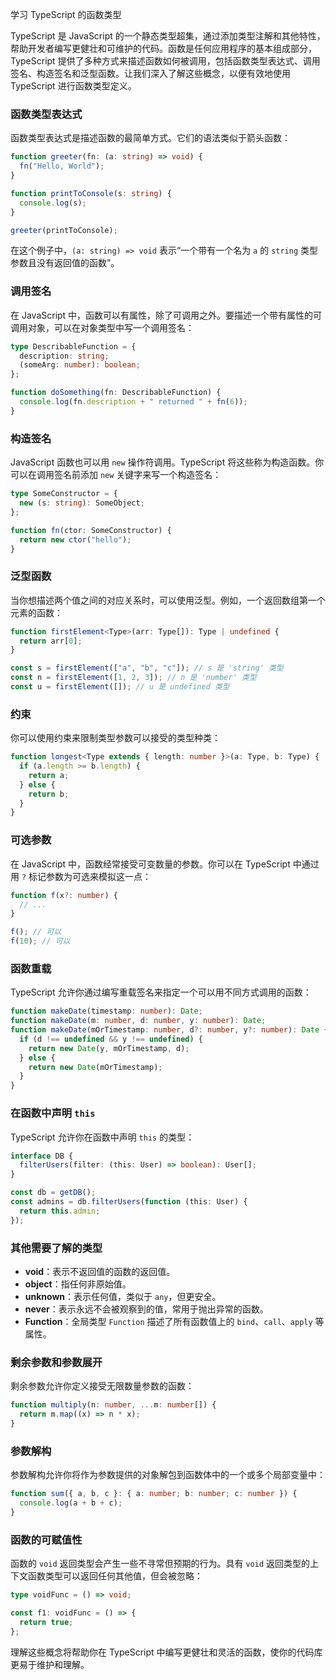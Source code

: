学习 TypeScript 的函数类型

TypeScript 是 JavaScript 的一个静态类型超集，通过添加类型注解和其他特性，帮助开发者编写更健壮和可维护的代码。函数是任何应用程序的基本组成部分，TypeScript 提供了多种方式来描述函数如何被调用，包括函数类型表达式、调用签名、构造签名和泛型函数。让我们深入了解这些概念，以便有效地使用 TypeScript 进行函数类型定义。

### 函数类型表达式

函数类型表达式是描述函数的最简单方式。它们的语法类似于箭头函数：

```typescript
function greeter(fn: (a: string) => void) {
  fn("Hello, World");
}

function printToConsole(s: string) {
  console.log(s);
}

greeter(printToConsole);
```

在这个例子中，`(a: string) => void` 表示“一个带有一个名为 `a` 的 `string` 类型参数且没有返回值的函数”。

### 调用签名

在 JavaScript 中，函数可以有属性，除了可调用之外。要描述一个带有属性的可调用对象，可以在对象类型中写一个调用签名：

```typescript
type DescribableFunction = {
  description: string;
  (someArg: number): boolean;
};

function doSomething(fn: DescribableFunction) {
  console.log(fn.description + " returned " + fn(6));
}
```

### 构造签名

JavaScript 函数也可以用 `new` 操作符调用。TypeScript 将这些称为构造函数。你可以在调用签名前添加 `new` 关键字来写一个构造签名：

```typescript
type SomeConstructor = {
  new (s: string): SomeObject;
};

function fn(ctor: SomeConstructor) {
  return new ctor("hello");
}
```

### 泛型函数

当你想描述两个值之间的对应关系时，可以使用泛型。例如，一个返回数组第一个元素的函数：

```typescript
function firstElement<Type>(arr: Type[]): Type | undefined {
  return arr[0];
}

const s = firstElement(["a", "b", "c"]); // s 是 'string' 类型
const n = firstElement([1, 2, 3]); // n 是 'number' 类型
const u = firstElement([]); // u 是 undefined 类型
```

### 约束

你可以使用约束来限制类型参数可以接受的类型种类：

```typescript
function longest<Type extends { length: number }>(a: Type, b: Type) {
  if (a.length >= b.length) {
    return a;
  } else {
    return b;
  }
}
```

### 可选参数

在 JavaScript 中，函数经常接受可变数量的参数。你可以在 TypeScript 中通过用 `?` 标记参数为可选来模拟这一点：

```typescript
function f(x?: number) {
  // ...
}

f(); // 可以
f(10); // 可以
```

### 函数重载

TypeScript 允许你通过编写重载签名来指定一个可以用不同方式调用的函数：

```typescript
function makeDate(timestamp: number): Date;
function makeDate(m: number, d: number, y: number): Date;
function makeDate(mOrTimestamp: number, d?: number, y?: number): Date {
  if (d !== undefined && y !== undefined) {
    return new Date(y, mOrTimestamp, d);
  } else {
    return new Date(mOrTimestamp);
  }
}
```

### 在函数中声明 `this`

TypeScript 允许你在函数中声明 `this` 的类型：

```typescript
interface DB {
  filterUsers(filter: (this: User) => boolean): User[];
}

const db = getDB();
const admins = db.filterUsers(function (this: User) {
  return this.admin;
});
```

### 其他需要了解的类型

- **void**：表示不返回值的函数的返回值。
- **object**：指任何非原始值。
- **unknown**：表示任何值，类似于 `any`，但更安全。
- **never**：表示永远不会被观察到的值，常用于抛出异常的函数。
- **Function**：全局类型 `Function` 描述了所有函数值上的 `bind`、`call`、`apply` 等属性。

### 剩余参数和参数展开

剩余参数允许你定义接受无限数量参数的函数：

```typescript
function multiply(n: number, ...m: number[]) {
  return m.map((x) => n * x);
}
```

### 参数解构

参数解构允许你将作为参数提供的对象解包到函数体中的一个或多个局部变量中：

```typescript
function sum({ a, b, c }: { a: number; b: number; c: number }) {
  console.log(a + b + c);
}
```

### 函数的可赋值性

函数的 `void` 返回类型会产生一些不寻常但预期的行为。具有 `void` 返回类型的上下文函数类型可以返回任何其他值，但会被忽略：

```typescript
type voidFunc = () => void;

const f1: voidFunc = () => {
  return true;
};
```

理解这些概念将帮助你在 TypeScript 中编写更健壮和灵活的函数，使你的代码库更易于维护和理解。